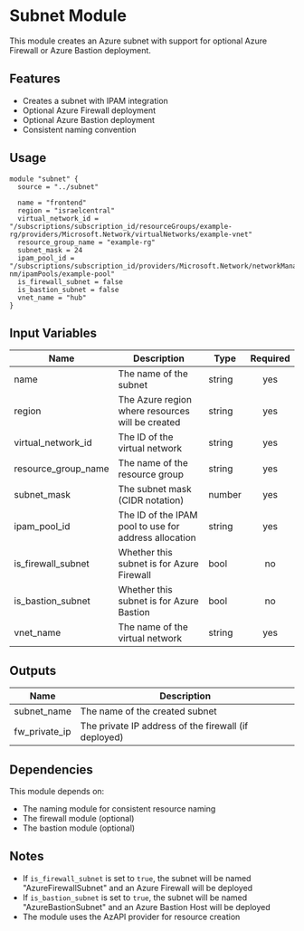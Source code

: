 # Subnet Module

This module creates an Azure subnet with support for optional Azure Firewall or Azure Bastion deployment.

## Features

- Creates a subnet with IPAM integration
- Optional Azure Firewall deployment
- Optional Azure Bastion deployment
- Consistent naming convention

## Usage

```hcl
module "subnet" {
  source = "../subnet"
  
  name = "frontend"
  region = "israelcentral"
  virtual_network_id = "/subscriptions/subscription_id/resourceGroups/example-rg/providers/Microsoft.Network/virtualNetworks/example-vnet"
  resource_group_name = "example-rg"
  subnet_mask = 24
  ipam_pool_id = "/subscriptions/subscription_id/providers/Microsoft.Network/networkManagers/example-nm/ipamPools/example-pool"
  is_firewall_subnet = false
  is_bastion_subnet = false
  vnet_name = "hub"
}
```

## Input Variables

| Name | Description | Type | Required |
|------|-------------|------|:--------:|
| name | The name of the subnet | string | yes |
| region | The Azure region where resources will be created | string | yes |
| virtual_network_id | The ID of the virtual network | string | yes |
| resource_group_name | The name of the resource group | string | yes |
| subnet_mask | The subnet mask (CIDR notation) | number | yes |
| ipam_pool_id | The ID of the IPAM pool to use for address allocation | string | yes |
| is_firewall_subnet | Whether this subnet is for Azure Firewall | bool | no |
| is_bastion_subnet | Whether this subnet is for Azure Bastion | bool | no |
| vnet_name | The name of the virtual network | string | yes |

## Outputs

| Name | Description |
|------|-------------|
| subnet_name | The name of the created subnet |
| fw_private_ip | The private IP address of the firewall (if deployed) |

## Dependencies

This module depends on:
- The naming module for consistent resource naming
- The firewall module (optional)
- The bastion module (optional)

## Notes

- If `is_firewall_subnet` is set to `true`, the subnet will be named "AzureFirewallSubnet" and an Azure Firewall will be deployed
- If `is_bastion_subnet` is set to `true`, the subnet will be named "AzureBastionSubnet" and an Azure Bastion Host will be deployed
- The module uses the AzAPI provider for resource creation 